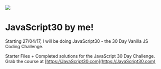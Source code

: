 ![](https://javascript30.com/images/JS3-social-share.png)

# JavaScript30 by me!

Starting 27/04/17, I will be doing JavaScript30 - the 30 Day Vanilla JS Coding Challenge.

Starter Files + Completed solutions for the JavaScript 30 Day Challenge.
Grab the course at [https://JavaScript30.com](https://JavaScript30.com)
